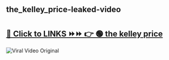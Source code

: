 
 ## the_kelley_price-leaked-video 

# <h2><a href="https://clipsfans.com/the_kelley_price&ref=git">🔗 Click to LINKS ⏩⏩ 👉 🟢 the kelley price </a></h2>

<a href="https://clipsfans.com/the_kelley_price&ref=git" rel="nofollow" data-target="animated-image.originalLink"><img src="https://i.ibb.co.com/xMMVF88/686577567.gif" alt="Viral Video Original" style="max-width: 100%; display: inline-block;" data-target="animated-image.originalImage"></a>
